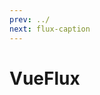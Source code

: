 ```yaml
---
prev: ../
next: flux-caption
---
```


# VueFlux

<ClientOnly>
   <demos-vue-flux-index />
</ClientOnly>
